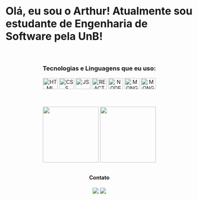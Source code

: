 <div id="presentation" align="left">
  <br></br>
  <h1>Olá, eu sou o Arthur! Atualmente sou estudante de Engenharia de Software pela UnB!</h1>
</div>

<div align="center" id="tech-icons">
 <br>
  <h3>Tecnologias e Linguagens que eu uso: </h3>
   <img align="center" alt="HTML" height="30" width="40" src="https://icongr.am/devicon/html5-original.svg?size=128&color=currentColor">
   <img align="center" alt="CSS" height="30" width="40" src="https://icongr.am/devicon/css3-original.svg?size=128&color=currentColor">
   <img align="center" alt="JS" height="30" width="40" src="https://icongr.am/devicon/javascript-original.svg?size=128&color=currentColor">
   <img align="center" alt="REACT" height="30" width="40" src="https://icongr.am/devicon/react-original.svg?size=128&color=currentColor">
   <img align="center" alt="NODE" height="30" width="40" src="https://icongr.am/devicon/nodejs-original.svg?size=128&color=currentColor">
   <img align="center" alt="MONGO" height="30" width="40" src="https://icongr.am/devicon/mongodb-original.svg?size=128&color=currentColor">
   <img align="center" alt="MONGO" height="30" width="40" src="https://icongr.am/simple/tailwindcss.svg?size=128&color=0fcfff&colored=false">
   <br></br>
</div>


##

<div id="git-stats" align="center">
  <img height="150em" src="https://github-readme-stats.vercel.app/api?username=artmds&show_icons=true&theme=midnight-purple&include_all_commits=true&count_private=true"/>
  <img height="150em" src="https://github-readme-stats.vercel.app/api/top-langs/?username=artmds&layout=compact&langs_count=7&theme=midnight-purple"/>
</div>

##

<div id="social-media" align="center"> 
  <h4>Contato</h4>
  <a href="mailto:arthur.mdsousa@gmail.com@gmail.com"><img src="https://img.shields.io/badge/-Gmail-%23333?style=for-the-badge&logo=gmail&logoColor=white" target="_blank"></a>
  <a href="https://www.linkedin.com/in/arthur-sousa-514478206/" target="_blank"><img src="https://img.shields.io/badge/-LinkedIn-%230077B5?style=for-the-badge&logo=linkedin&logoColor=white" target="_blank"></a> 
